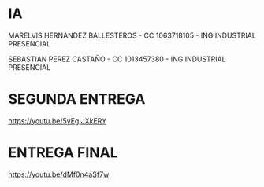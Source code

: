 # IA
MARELVIS HERNANDEZ BALLESTEROS - CC 1063718105 - ING INDUSTRIAL PRESENCIAL

SEBASTIAN PEREZ CASTAÑO - CC 1013457380 - ING INDUSTRIAL PRESENCIAL

# SEGUNDA ENTREGA
https://youtu.be/5yEgIJXkERY

# ENTREGA FINAL
https://youtu.be/dMf0n4aSf7w
